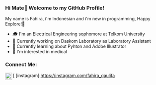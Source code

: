 ### Hi Mate👋 Welcome to my GitHub Profile!

My name is Fahira, i'm Indonesian and i'm new in programming, Happy Explore!🙌
- 🎓 I'm an Electrical Engineering sophomore at Telkom University 
- 🔭 Currently working on Daskom Laboratory as Laboratory Assistant
- 🌱 Currently learning about Pyhton and Adobe Illustrator
- 👀 I'm interested in medical

### Connect Me:
[<img align="left" fahira_qaulifa="codeSTACKr | Instagram" width="22px" src="https://cdn.jsdelivr.net/npm/simple-icons@v3/icons/instagram.svg" /> [instagram]:https://instagram.com/fahira_qaulifa
